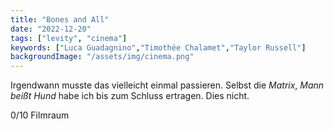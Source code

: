 ```yaml
---
title: "Bones and All"
date: "2022-12-20"
tags: ["levity", "cinema"]
keywords: ["Luca Guadagnino","Timothée Chalamet","Taylor Russell"]
backgroundImage: "/assets/img/cinema.png"
---
```

Irgendwann musste das vielleicht einmal passieren. Selbst die *Matrix*, *Mann beißt Hund* habe ich bis zum Schluss ertragen. Dies nicht.

0/10
Filmraum